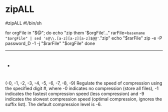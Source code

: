 # zipALL

#zipALL
#!/bin/sh

for orgFile in "$@"; do
echo "zip them '$orgFile'..."
rarFile=`basename "$orgFile" | sed 's@\\.[a-z][a-z][a-z]$@@'`."zip"
echo "$rarFile"
zip -e -P password_D -1 -j "$rarFile" "$orgFile"
done

---

- #
(-0, -1, -2, -3, -4, -5, -6, -7, -8, -9)
Regulate the speed of compression using the specified digit #, where -0 indicates no compression (store all files), -1 indicates the fastest compression speed (less compression) and -9 indicates the slowest compression speed (optimal compression, ignores the suffix list). The default compression level is -6.